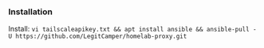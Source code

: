 ### Installation

Install: `vi tailscaleapikey.txt && apt install ansible && ansible-pull -U https://github.com/LegitCamper/homelab-proxy.git`